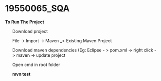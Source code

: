 # 19550065_SQA
<b> To Run The Project </b> <br/>
<ul> Download project </ul>
<ul> File -> Import -> Maven _> Existing Maven Project </ul>
<ul> Download maven dependencies (Eg: Eclipse - > pom.xml -> right click -> maven -> update project </ul>
<ul> Open cmd in root folder </ul>
<ul> <b> mvn test </b> </ul>
